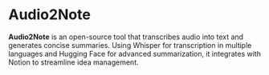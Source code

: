 # Audio2Note
**Audio2Note** is an open-source tool that transcribes audio into text and generates concise summaries. Using Whisper for transcription in multiple languages and Hugging Face for advanced summarization, it integrates with Notion to streamline idea management.
